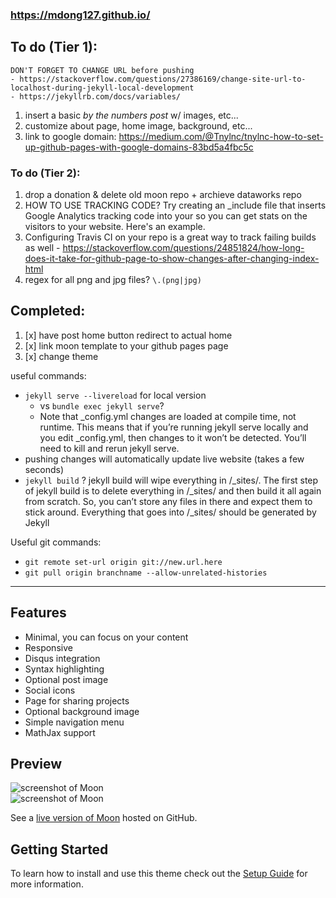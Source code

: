 ### https://mdong127.github.io/

## To do (Tier 1): 

	DON'T FORGET TO CHANGE URL before pushing
	- https://stackoverflow.com/questions/27386169/change-site-url-to-localhost-during-jekyll-local-development
	- https://jekyllrb.com/docs/variables/

1. insert a basic _by the numbers post_ w/ images, etc... 
1. customize about page, home image, background, etc...
1. link to google domain: https://medium.com/@Tnylnc/tnylnc-how-to-set-up-github-pages-with-google-domains-83bd5a4fbc5c 


### To do (Tier 2): 

1. drop a donation & delete old moon repo + archieve dataworks repo
1. HOW TO USE TRACKING CODE? Try creating an _include file that inserts Google Analytics tracking code into your <head> so you can get stats on the visitors to your website. Here's an example.
1. Configuring Travis CI on your repo is a great way to track failing builds as well - https://stackoverflow.com/questions/24851824/how-long-does-it-take-for-github-page-to-show-changes-after-changing-index-html
1. regex for all png and jpg files?  `\.(png|jpg)`


## Completed: 

1. [x] have post home button redirect to actual home
1. [x] link moon template to your github pages page 
1. [x] change theme

useful commands:

- `jekyll serve --livereload` for local version 
	- vs `bundle exec jekyll serve`? 
	- Note that _config.yml changes are loaded at compile time, not runtime. This means that if you’re running jekyll serve locally and you edit _config.yml, then changes to it won’t be detected. You’ll need to kill and rerun jekyll serve.
- pushing changes will automatically update live website (takes a few seconds)
- `jekyll build` ? 
	jekyll build will wipe everything in /_sites/. The first step of jekyll build is to delete everything in /_sites/ and then build it all again from scratch. So, you can’t store any files in there and expect them to stick around. Everything that goes into /_sites/ should be generated by Jekyll


Useful git commands:
- `git remote set-url origin git://new.url.here`
- `git pull origin branchname --allow-unrelated-histories`

--- 

## Features
* Minimal, you can focus on your content
* Responsive
* Disqus integration
* Syntax highlighting
* Optional post image
* Social icons
* Page for sharing projects
* Optional background image
* Simple navigation menu
* MathJax support

## Preview

![screenshot of Moon](https://cloud.githubusercontent.com/assets/754514/14509720/61c61058-01d6-11e6-93ab-0918515ecd56.png)    
![screenshot of Moon](https://cloud.githubusercontent.com/assets/754514/14509716/61ac6c8e-01d6-11e6-879f-8308883de790.png)

See a [live version of Moon](https://taylantatli.github.io/Moon) hosted on GitHub.

## Getting Started

To learn how to install and use this theme check out the [Setup Guide](https://taylantatli.github.io/Moon/moon-theme/) for more information.



